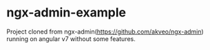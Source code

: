 # ngx-admin-example
Project cloned from ngx-admin(https://github.com/akveo/ngx-admin) running on angular v7 without some features.
